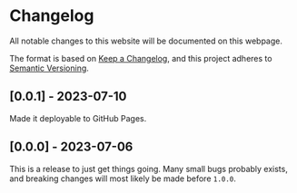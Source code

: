 # Changelog
All notable changes to this website will be documented on this webpage.

The format is based on [Keep a Changelog](https://keepachangelog.com/en/1.1.0/), and this project adheres to [Semantic Versioning](https://semver.org/spec/v2.0.0.html).

## [0.0.1] - 2023-07-10
Made it deployable to GitHub Pages.

## [0.0.0] - 2023-07-06
This is a release to just get things going. Many small bugs probably exists, and breaking changes will most likely be made before `1.0.0`.